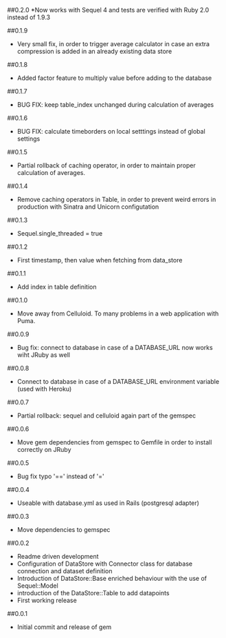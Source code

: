 ##0.2.0
  *Now works with Sequel 4 and tests are verified with Ruby 2.0 instead of 1.9.3

##0.1.9
  * Very small fix, in order to trigger average calculator in case an extra compression is added in an already existing data store

##0.1.8

  * Added factor feature to multiply value before adding to the database

##0.1.7

  * BUG FIX: keep table_index unchanged during calculation of averages

##0.1.6

  * BUG FIX: calculate timeborders on local setttings instead of global settings

##0.1.5

  * Partial rollback of caching operator, in order to maintain proper calculation of averages.

##0.1.4

  * Remove caching operators in Table, in order to prevent weird errors in production with Sinatra and Unicorn configutation

##0.1.3

  * Sequel.single_threaded = true

##0.1.2

  * First timestamp, then value when fetching from data_store

##0.1.1

  * Add index in table definition

##0.1.0

  * Move away from Celluloid. To many problems in a web application with Puma.

##0.0.9

 * Bug fix: connect to database in case of a DATABASE_URL now works wiht JRuby as well

##0.0.8

 * Connect to database in case of a DATABASE_URL environment variable (used with Heroku)

##0.0.7

  * Partial rollback: sequel and celluloid again part of the gemspec

##0.0.6

  * Move gem dependencies from gemspec to Gemfile in order to install correctly on JRuby

##0.0.5

  * Bug fix typo '==' instead of '='

##0.0.4

  * Useable with database.yml as used in Rails (postgresql adapter)

##0.0.3

  * Move dependencies to gemspec

##0.0.2

  * Readme driven development
  * Configuration of DataStore with Connector class for database connection and dataset definition
  * Introduction of DataStore::Base enriched behaviour with the use of Sequel::Model
  * introduction of the DataStore::Table to add datapoints
  * First working release

##0.0.1

  * Initial commit and release of gem